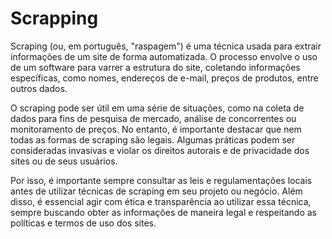 # Scrapping

Scraping (ou, em português, "raspagem") é uma técnica usada para extrair informações de um site de forma automatizada. O processo envolve o uso de um software para varrer a estrutura do site, coletando informações específicas, como nomes, endereços de e-mail, preços de produtos, entre outros dados.

O scraping pode ser útil em uma série de situações, como na coleta de dados para fins de pesquisa de mercado, análise de concorrentes ou monitoramento de preços. No entanto, é importante destacar que nem todas as formas de scraping são legais. Algumas práticas podem ser consideradas invasivas e violar os direitos autorais e de privacidade dos sites ou de seus usuários.

Por isso, é importante sempre consultar as leis e regulamentações locais antes de utilizar técnicas de scraping em seu projeto ou negócio. Além disso, é essencial agir com ética e transparência ao utilizar essa técnica, sempre buscando obter as informações de maneira legal e respeitando as políticas e termos de uso dos sites.
